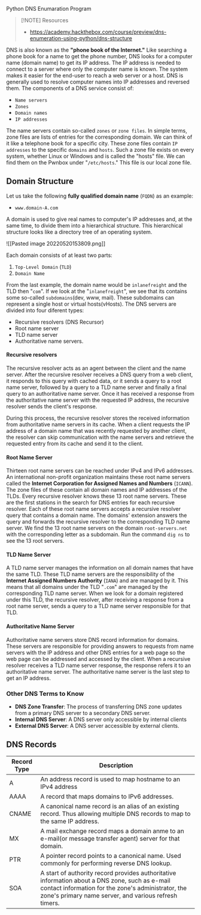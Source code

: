 Python DNS Enumaration Program

> [!NOTE] Resources
> - https://academy.hackthebox.com/course/preview/dns-enumeration-using-python/dns-structure


DNS is also known as the **"phone book of the Internet."** Like searching a phone book for a name to get the phone number, DNS looks for a computer name (domain name) to get its IP address. The IP address is needed to connect to a server where only the computer name is known. The system makes it easier for the end-user to reach a web server or a host. DNS is generally used to resolve computer names into IP addresses and reversed them. The components of a DNS service consist of:

-   `Name servers`
-   `Zones`
-   `Domain names`
-   `IP addresses`

The name servers contain so-called `zones` or `zone files`. In simple terms, zone files are lists of entries for the corresponding domain. We can think of it like a telephone book for a specific city. These zone files contain `IP addresses` to the specific `domains` and `hosts`. Such a zone file exists on every system, whether Linux or Windows and is called the "hosts" file. We can find them on the Pwnbox under "`/etc/hosts`." This file is our local zone file.

## Domain Structure

Let us take the following **fully qualified domain name** (`FQDN`) as an example:

-   `www.domain-A.com`

A domain is used to give real names to computer's IP addresses and, at the same time, to divide them into a hierarchical structure. This hierarchical structure looks like a directory tree of an operating system.

![[Pasted image 20220520153809.png]]

Each domain consists of at least two parts:
1.  `Top-Level Domain` (`TLD`)
2.  `Domain Name`

From the last example, the domain name would be `inlanefreight` and the TLD then "`com`".  If we look at the "`inlanefreight`", we see that its contains some so-called `subdomains`(dev, www, mail). These subdomains can represent a single host or virtual hosts(vHosts). The DNS servers are divided into four diferent types:
- Recursive resolvers (DNS Recursor)
- Root name server
- TLD name server
- Authoritative name servers.

#### Recursive resolvers
The recursive resolver acts as an agent between the client and the name server. After the recursive resolver receives a DNS query from a web client, it responds to this query with cached data, or it sends a query to a root name server, followed by a query to a TLD name server and finally a final query to an authoritative name server. Once it has received a response from the authoritative name server with the requested IP address, the recursive resolver sends the client's response.

During this process, the recursive resolver stores the received information from authoritative name servers in its cache. When a client requests the IP address of a domain name that was recently requested by another client, the resolver can skip communication with the name servers and retrieve the requested entry from its cache and send it to the client.

#### Root Name Server
Thirteen root name servers can be reached under IPv4 and IPv6 addresses. An international non-profit organization maintains these root name servers called the **Internet Corporation for Assigned Names and Numbers** (`ICANN`). The zone files of these contain all domain names and IP addresses of the TLDs. Every recursive resolver knows these 13 root name servers. These are the first stations in the search for DNS entries for each recursive resolver. Each of these root name servers accepts a recursive resolver query that contains a domain name. The domains' extension answers the query and forwards the recursive resolver to the corresponding TLD name server. We find the 13 root name servers on the domain `root-servers.net` with the corresponding letter as a subdomain.
Run the command `dig ns` to see the 13 root servers.

#### TLD Name Server
A TLD name server manages the information on all domain names that have the same TLD. These TLD name servers are the responsibility of the **Internet Assigned Numbers Authority** (`IANA`) and are managed by it. This means that all domains under the TLD "`.com`" are managed by the corresponding TLD name server. When we look for a domain registered under this TLD, the recursive resolver, after receiving a response from a root name server, sends a query to a TLD name server responsible for that TLD.

#### Authoritative Name Server
Authoritative name servers store DNS record information for domains. These servers are responsible for providing answers to requests from name servers with the IP address and other DNS entries for a web page so the web page can be addressed and accessed by the client. When a recursive resolver receives a TLD name server response, the response refers it to an authoritative name server. The authoritative name server is the last step to get an IP address.

### Other DNS Terms to Know
- **DNS Zone Transfer**: The process of transferring DNS zone updates from a primary DNS server to a secondary DNS server.
- **Internal DNS Server**: A DNS server only accessible by internal clients
- **External DNS Server**: A DNS server accessible by external clients.

## DNS Records
| **Record Type** | **Description**                                                                                                                                                                                               |
| --------------- | ------------------------------------------------------------------------------------------------------------------------------------------------------------------------------------------------------------- |
| A               | An address record is used to map hostname to an IPv4 address                                                                                                                                                  |
| AAAA            | A record that maps domains to IPv6 addresses.                                                                                                                                                                 |
| CNAME           | A canonical name record is an alias of an existing record. Thus allowing multiple DNS records to map to the same IP address.                                                                                  |
| MX              | A mail exchange record maps a domain anme to an e-mail(or message transfer agent) server for that domain.                                                                                                     |
| PTR             | A pointer record points to a canonical name. Used commonly for performing reverse DNS lookup.                                                                                                                 |
| SOA             | A start of authority record provides authoritative information about a DNS zone, such as e-mail contact information for the zone's administrator, the zone's primary name server, and various refresh timers. |
